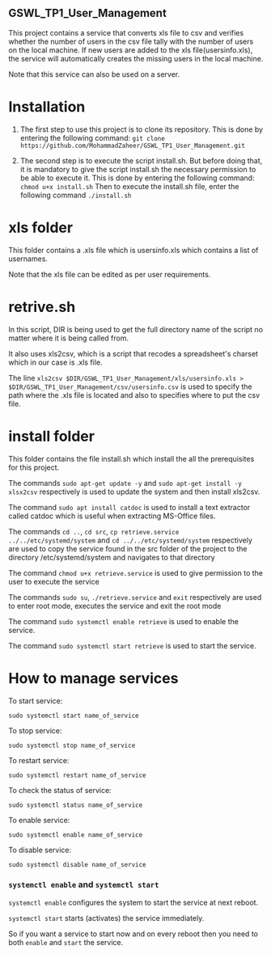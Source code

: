 ## GSWL_TP1_User_Management

This project contains a service that converts xls file to csv and verifies whether the number of users in the csv file tally with the number of users on the local machine. If new users are added to the xls file(usersinfo.xls), the service will automatically creates the missing users in the local machine.

Note that this service can also be used on a server.

# Installation

1. The first step to use this project is to clone its repository. This is done by entering the following command:
   `git clone https://github.com/MohammadZaheer/GSWL_TP1_User_Management.git`
   
2. The second step is to execute the script install.sh. But before doing that, it is mandatory to give the script install.sh the necessary permission to be able to execute it. This is done by entering the following command: 
`chmod u+x install.sh`
Then to execute the install.sh file, enter the following command
`./install.sh`

# xls folder

This folder contains a .xls file which is usersinfo.xls which contains a list of usernames.

Note that the xls file can be edited as per user requirements.

# retrive.sh

In this script, DIR is being used to get the full directory name of the script no matter where it is being called from.

It also uses xls2csv, which is a script that recodes a spreadsheet's charset which in our case is .xls file.

The line `xls2csv $DIR/GSWL_TP1_User_Management/xls/usersinfo.xls > $DIR/GSWL_TP1_User_Management/csv/usersinfo.csv` is used to specify the path where the .xls file is located and also to specifies where to put the csv file.

# install folder

This folder contains the file install.sh which install the all the prerequisites for this project.

The commands `sudo apt-get update -y` and `sudo apt-get install -y xlsx2csv` respectively is used to update the system and then install xls2csv.

The command `sudo apt install catdoc` is used to install a text extractor called catdoc which is useful when extracting MS-Office files.

The commands `cd ..`, `cd src`, `cp retrieve.service ../../etc/systemd/system` and `cd ../../etc/systemd/system` respectively are used to copy the service found in the src folder of the project to the directory /etc/systemd/system and navigates to that directory

The command `chmod u+x retrieve.service` is used to give permission to the user to execute the service

The commands `sudo su`, `./retrieve.service` and `exit` respectively are used to enter root mode, executes the service and exit the root mode

The command `sudo systemctl enable retrieve` is used to enable the service.

The command `sudo systemctl start retrieve` is used to start the service.

# How to manage services

To start service:
```
sudo systemctl start name_of_service
```

To stop service:
``` 
sudo systemctl stop name_of_service
```

To restart service:
```
sudo systemctl restart name_of_service
```

To check the status of service:
```
sudo systemctl status name_of_service
```

To enable service:
```
sudo systemctl enable name_of_service
```

To disable service:
```
sudo systemctl disable name_of_service
```

### `systemctl enable` and `systemctl start`

`systemctl enable` configures the system to start the service at next reboot.

`systemctl start` starts (activates) the service immediately.

So if you want a service to start now and on every reboot then you need to both `enable` and `start` the service.
